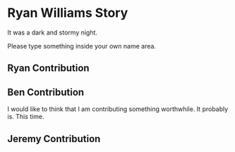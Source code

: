 # Ryan Williams Story
It was a dark and stormy night.

Please type something inside your own name area.


## Ryan Contribution


## Ben Contribution

I would like to think that I am contributing something worthwhile. It probably is. This time.

## Jeremy Contribution
